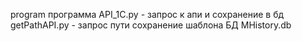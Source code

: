 program программа
API_1C.py - запрос к апи и сохранение в бд
getPathAPI.py - запрос пути сохранение шаблона
БД MHistory.db